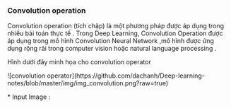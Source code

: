 <h3>Convolution operation</h3> </p>
Convolution operation (tích chập) là một phương pháp được áp dụng trong nhiều bài toán thực tế . Trong Deep Learning, Convolution Operation được áp dụng trong mô hình Convolution Neural Network ,mô hình được ứng dụng rộng rãi trong computer vision hoặc natural language processing .</p>
Hình dưới đây minh họa cho convolution operator </p> 
![convolution operator](https://github.com/dachanh/Deep-learning-notes/blob/master/img/img_convolution.png?raw=true)
</p>
* Input Image :  

